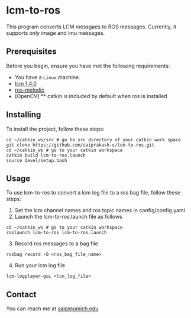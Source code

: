 # lcm-to-ros

This program converts LCM messgaes to ROS messages. Currently, it supports only image and imu messages. 

## Prerequisites

Before you begin, ensure you have met the following requirements:
<!--- These are just example requirements. Add, duplicate or remove as required --->

* You have a `Linux` machine. 
* [lcm 1.4.0](https://github.com/lcm-proj/lcm)
* [ros-melodic](http://wiki.ros.org/melodic/Installation/Ubuntu)
* [OpenCV]
** catkin is included by default when ros is installed 

## Installing

To install the project, follow these steps:

```
cd ~/catkin_ws/src # go to src directory of your catkin work space
git clone https://github.com/saiprakash-c/lcm-to-ros.git
cd ~/catkin_ws # go to your catkin workspace
catkin build lcm-to-ros.launch
source devel/setup.bash
```
## Usage

To use lcm-to-ros to convert a lcm log file to a ros bag file, follow these steps:

1. Set the lcm channel names and ros topic names in config/config.yaml
2. Launch the lcm-to-ros.launch file as follows
```
cd ~/catkin_ws # go to your catkin workspace
roslaunch lcm-to-ros lcm-to-ros.launch 
```
3. Record ros messages to a bag file 
```
rosbag record -O <ros_bag_file_name>
```
4. Run your lcm log file
```
lcm-logplayer-gui <lcm_log_file>
```

## Contact

You can reach me at saip@umich.edu